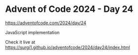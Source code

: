 # Advent of Code 2024 - Day 24

https://adventofcode.com/2024/day/24

JavaScript implementation

Check it live at https://surgi1.github.io/adventofcode/2024/day24/index.html